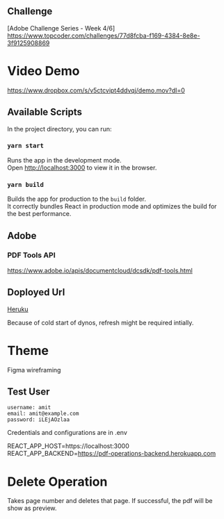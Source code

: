 ## Challenge

[Adobe Challenge Series - Week 4/6] https://www.topcoder.com/challenges/77d8fcba-f169-4384-8e8e-3f9125908869

# Video Demo

https://www.dropbox.com/s/v5ctcvipt4ddvqj/demo.mov?dl=0

## Available Scripts

In the project directory, you can run:

### `yarn start`

Runs the app in the development mode.\
Open [http://localhost:3000](http://localhost:3000) to view it in the browser.

### `yarn build`

Builds the app for production to the `build` folder.\
It correctly bundles React in production mode and optimizes the build for the best performance.


## Adobe
### PDF Tools API

https://www.adobe.io/apis/documentcloud/dcsdk/pdf-tools.html


## Doployed Url

[Heruku](https://pdf-operations.herokuapp.com)

Because of cold start of dynos, refresh might be required intially.

# Theme

Figma wireframing

## Test User

    username: amit
    email: amit@example.com
    password: iLEjAOzlaa

Credentials and configurations are in .env

REACT_APP_HOST=https://localhost:3000
REACT_APP_BACKEND=https://pdf-operations-backend.herokuapp.com


# Delete Operation

Takes page number and deletes that page. If successful, the pdf will be show as preview.
